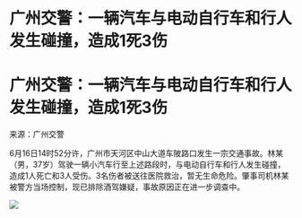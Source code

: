 # 广州交警：一辆汽车与电动自行车和行人发生碰撞，造成1死3伤

# 广州交警：一辆汽车与电动自行车和行人发生碰撞，造成1死3伤

来源：广州交警

6月16日14时52分许，广州市天河区中山大道车陂路口发生一宗交通事故。林某（男，37岁）驾驶一辆小汽车行至上述路段时，与电动自行车和行人发生碰撞，造成1人死亡和3人受伤。3名伤者被送往医院救治，暂无生命危险。肇事司机林某被警方当场控制，现已排除酒驾嫌疑，事故原因正在进一步调查中。
​​​

![](https://inews.gtimg.com/om_bt/ObzUX74fwB4MHGcUrz1-9VuF32iz_SKWJ5IR4RJgu3yW4AA/1000)

